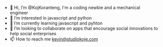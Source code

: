 - 👋 Hi, I’m @KojKoranteng, I'm a coding newbie and a mechanical engineer
- 👀 I’m interested in javascript and python
- 🌱 I’m currently learning javascript and pyhton
- 💞️ I’m looking to collaborate on apps that encourage social innovations to help social enterprises
- 📫 How to reach me kevin@studiokoje.com

<!---
KojKoranteng/KojKoranteng is a ✨ special ✨ repository because its `README.md` (this file) appears on your GitHub profile.
You can click the Preview link to take a look at your changes.
--->
